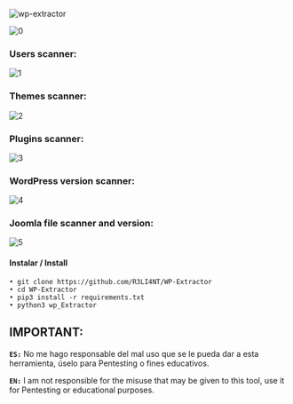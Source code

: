 ![wp-extractor](https://user-images.githubusercontent.com/75953873/147835192-9f6229ee-bbaf-4d51-85ee-c1bac39f82bb.png)


![0](https://user-images.githubusercontent.com/75953873/147834379-d40d678d-c555-4fd4-bbd8-fbd48a9586ac.png)

### Users scanner:
![1](https://user-images.githubusercontent.com/75953873/147834524-afdf8fd1-b326-4ca4-82c1-d6e366fe1cc7.png)


### Themes scanner:
![2](https://user-images.githubusercontent.com/75953873/147834555-2dc11d7a-d276-4b73-a166-6daed0207869.png)


### Plugins scanner:
![3](https://user-images.githubusercontent.com/75953873/147834561-9b7a92de-5e1f-4a8a-a156-ce3ff00b6b6b.png)


### WordPress version scanner:
![4](https://user-images.githubusercontent.com/75953873/147834575-3f5d6dd5-be74-47bc-9c96-6fa7e5901d79.png)


### Joomla file scanner and version:
![5](https://user-images.githubusercontent.com/75953873/147834603-de4749ad-7759-425a-91dd-4fbb2472c1af.png)


#### Instalar / Install

```
• git clone https://github.com/R3LI4NT/WP-Extractor
• cd WP-Extractor
• pip3 install -r requirements.txt
• python3 wp_Extractor
```


## IMPORTANT:

**`ES:`** No me hago responsable del mal uso que se le pueda dar a esta herramienta, úselo para Pentesting o fines educativos.

**`EN:`**  I am not responsible for the misuse that may be given to this tool, use it for Pentesting or educational purposes.
